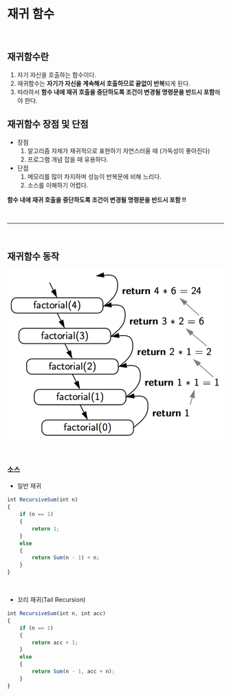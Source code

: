 # 재귀 함수

<br />

## **재귀함수란**

1. 자기 자신을 호출하는 함수이다.
2. 재귀함수는 **자기가 자신을 계속해서 호출하므로 끝없이 반복**되게 된다.
3. 따라하서 **함수 내에 재귀 호출을 중단하도록 조건이 변경될 명령문을 반드시 포함**해야 한다.

## **재귀함수 장점 및 단점**

- 장점
  1. 알고리즘 자체가 재귀적으로 표현하기 자연스러울 때 (가독성이 좋아진다)
  2. 프로그램 개념 잡을 때 유용하다.
- 단점
  1. 메모리를 많이 차지하며 성능이 반복문에 비해 느리다.
  2. 소스를 이해하기 어렵다.

**함수 내에 재귀 호출을 중단하도록 조건이 변경될 명령문을 반드시 포함 !!**

<br />

---

<br />

## 재귀함수 동작

![](images\Recursion1.png)

<br />

### **소스**

- 일반 재귀

```js
int RecursiveSum(int n)
{
    if (n == 1)
    {
        return 1;
    }
    else
    {
        return Sum(n - 1) + n;
    }
}
```

<br />

- 꼬리 재귀(Tail Recursion)

```js
int RecursiveSum(int n, int acc)
{
    if (n == 1)
    {
        return acc + 1;
    }
    else
    {
        return Sum(n - 1, acc + n);
    }
}
```
